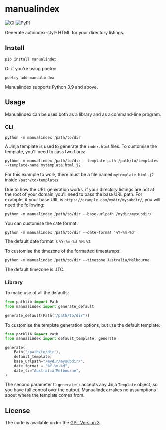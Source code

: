 # manualindex

[![CI](https://github.com/djmattyg007/manualindex/actions/workflows/ci.yml/badge.svg?branch=main)](https://github.com/djmattyg007/manualindex/actions/workflows/ci.yml)
[![PyPI](https://img.shields.io/pypi/v/manualindex.svg)](https://pypi.org/project/manualindex)

Generate autoindex-style HTML for your directory listings.

## Install

```shell
pip install manualindex
```

Or if you're using poetry:

```shell
poetry add manualindex
```

Manualindex supports Python 3.9 and above. 

## Usage

Manualindex can be used both as a library and as a command-line program.

### CLI

```shell
python -m manualindex /path/to/dir
```

A Jinja template is used to generate the `index.html` files. To customise the template, you'll need to pass two flags:

```shell
python -m manualindex /path/to/dir --template-path /path/to/templates --template-name mytemplate.html.j2
```

For this example to work, there must be a file named `mytemplate.html.j2` inside `/path/to/templates`.

Due to how the URL generation works, if your directory listings are not at the root of your domain, you'll need to pass
the base URL path. For example, if your base URL is `https://example.com/mydir/mysubdir/`, you will need the following:

```shell
python -m manualindex /path/to/dir --base-urlpath /mydir/mysubdir/
```

You can customise the date format:

```shell
python -m manualindex /path/to/dir --date-format '%Y-%m-%d'
```

The default date format is `%Y-%m-%d %H:%I`.

To customise the timezone of the formatted timestamps:

```shell
python -m manualindex /path/to/dir --timezone Australia/Melbourne
```

The default timezone is UTC.

### Library

To make use of all the defaults:

```python
from pathlib import Path
from manualindex import generate_default

generate_default(Path("/path/to/dir"))
```

To customise the template generation options, but use the default template:

```python
from pathlib import Path
from manualindex import default_template, generate

generate(
    Path("/path/to/dir"),
    default_template,
    base_urlpath="/mydir/mysubdir/",
    date_format = "%Y-%m-%d",
    date_tz="Australia/Melbourne",
)
```

The second parameter to `generate()` accepts any Jinja `Template` object, so you have full control over the output.
Manualindex makes no assumptions about where the template comes from.

## License

The code is available under the [GPL Version 3](LICENSE.txt).
